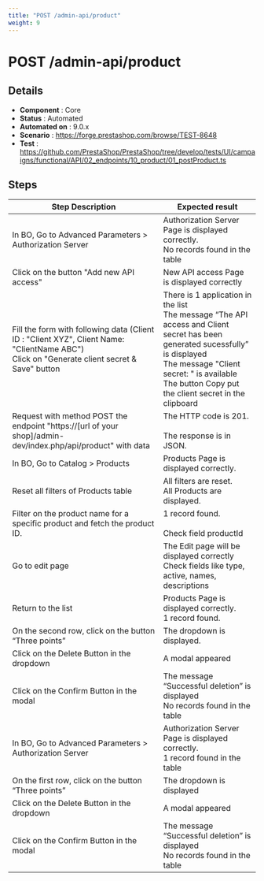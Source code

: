 ```yaml
---
title: "POST /admin-api/product"
weight: 9
---
```


# POST /admin-api/product
## Details
* **Component** : Core
* **Status** : Automated
* **Automated on** : 9.0.x
* **Scenario** : https://forge.prestashop.com/browse/TEST-8648
* **Test** : https://github.com/PrestaShop/PrestaShop/tree/develop/tests/UI/campaigns/functional/API/02_endpoints/10_product/01_postProduct.ts

## Steps
| Step Description | Expected result |
| ----- | ----- |
| In BO, Go to Advanced Parameters > Authorization Server | Authorization Server Page is displayed correctly.<br>No records found in the table |
| Click on the button "Add new API access" | New API access Page is displayed correctly |
| Fill the form with following data (Client ID : "Client XYZ", Client Name: "ClientName ABC")<br>Click on "Generate client secret & Save" button | There is 1 application in the list<br>The message “The API access and Client secret has been generated sucessfully” is displayed<br>The message "Client secret: " is available<br>The button Copy put the client secret in the clipboard |
| Request with method POST the endpoint "https://[url of your shop]/admin-dev/index.php/api/product" with data | The HTTP code is 201.<br><br>The response is in JSON. |
| In BO, Go to Catalog > Products | Products Page is displayed correctly. |
| Reset all filters of Products table | All filters are reset.<br>All Products are displayed. |
| Filter on the product name for a specific product and fetch the product ID. | 1 record found.<br><br>Check field productId |
| Go to edit page | The Edit page will be displayed correctly<br>Check fields like type, active, names, descriptions |
| Return to the list | Products Page is displayed correctly.<br>1 record found. |
| On the second row, click on the button “Three points” | The dropdown is displayed. |
| Click on the Delete Button in the dropdown | A modal appeared |
| Click on the Confirm Button in the modal | The message “Successful deletion” is displayed<br>No records found in the table |
| In BO, Go to Advanced Parameters > Authorization Server | Authorization Server Page is displayed correctly.<br>1 record found in the table |
| On the first row, click on the button “Three points” | The dropdown is displayed |
| Click on the Delete Button in the dropdown | A modal appeared |
| Click on the Confirm Button in the modal | The message “Successful deletion” is displayed<br>No records found in the table |
